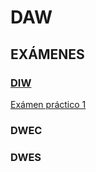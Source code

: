 # DAW
## EXÁMENES

### [**DIW**](https://github.com/Britza/DAW/tree/main/DIW)
[Exámen práctico 1](https://github.com/Britza/DAW/blob/main/DIW/Examen%20practico%201%20DIW.pdf)  

### **DWEC**
### **DWES**



